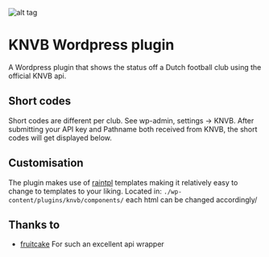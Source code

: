 ![alt tag](https://raw.githubusercontent.com/iain17/knvb-wordpress/master/knvb-dataservice.png)
# KNVB Wordpress plugin
A Wordpress plugin that shows the status off a Dutch football club using the official KNVB api.

## Short codes
Short codes are different per club. See wp-admin, settings -> KNVB. After submitting your API key and Pathname both received from KNVB, the short codes will get displayed below. 

## Customisation
The plugin makes use of [raintpl](https://github.com/feulf/raintpl/) templates making it relatively easy to change to templates to your liking.
Located in: `./wp-content/plugins/knvb/components/` each html can be changed accordingly/

## Thanks to
* [fruitcake](https://github.com/fruitcake/php-knvb-dataservice-api) For such an excellent api wrapper
